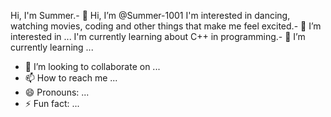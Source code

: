Hi, I'm Summer.- 👋 Hi, I’m @Summer-1001
I'm interested in dancing, watching movies, coding and other things that make me feel excited.- 👀 I’m interested in ...
I'm currently learning about C++ in programming.- 🌱 I’m currently learning ...
- 💞️ I’m looking to collaborate on ...
- 📫 How to reach me ...
- 😄 Pronouns: ...
- ⚡ Fun fact: ...

<!---
Summer-1001/Summer-1001 is a ✨ special ✨ repository because its `README.md` (this file) appears on your GitHub profile.
You can click the Preview link to take a look at your changes.
--->
